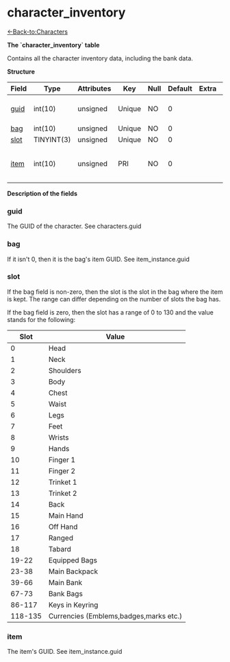 # character\_inventory

[<-Back-to:Characters](database-characters.md)

**The \`character\_inventory\` table**

Contains all the character inventory data, including the bank data.

**Structure**

| Field     | Type       | Attributes | Key    | Null | Default | Extra | Comment                       |
|-----------|------------|------------|--------|------|---------|-------|-------------------------------|
| [guid][1] | int(10)    | unsigned   | Unique | NO   | 0       |       | Global Unique Identifier      |
| [bag][2]  | int(10)    | unsigned   | Unique | NO   | 0       |       |                               |
| [slot][3] | TINYINT(3) | unsigned   | Unique | NO   | 0       |       |                               |
| [item][4] | int(10)    | unsigned   | PRI    | NO   | 0       |       | Item Global Unique Identifier |

[1]: #guid
[2]: #bag
[3]: #slot
[4]: #item

**Description of the fields**

### guid

The GUID of the character. See characters.guid

### bag

If it isn't 0, then it is the bag's item GUID. See item\_instance.guid

### slot

If the bag field is non-zero, then the slot is the slot in the bag where the item is kept. The range can differ depending on the number of slots the bag has.

If the bag field is zero, then the slot has a range of 0 to 130 and the value stands for the following:

| Slot    | Value                                  |
|---------|----------------------------------------|
| 0       | Head                                   |
| 1       | Neck                                   |
| 2       | Shoulders                              |
| 3       | Body                                   |
| 4       | Chest                                  |
| 5       | Waist                                  |
| 6       | Legs                                   |
| 7       | Feet                                   |
| 8       | Wrists                                 |
| 9       | Hands                                  |
| 10      | Finger 1                               |
| 11      | Finger 2                               |
| 12      | Trinket 1                              |
| 13      | Trinket 2                              |
| 14      | Back                                   |
| 15      | Main Hand                              |
| 16      | Off Hand                               |
| 17      | Ranged                                 |
| 18      | Tabard                                 |
| 19-22   | Equipped Bags                          |
| 23-38   | Main Backpack                          |
| 39-66   | Main Bank                              |
| 67-73   | Bank Bags                              |
| 86-117  | Keys in Keyring                        |
| 118-135 | Currencies (Emblems,badges,marks etc.) |

### item

The item's GUID. See item\_instance.guid
